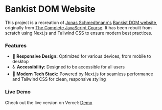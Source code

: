 # Bankist DOM Website

This project is a recreation of [Jonas Schmedtmann's](https://www.udemy.com/user/jonasschmedtmann/) [Bankist DOM website](https://bankist-dom.netlify.app/), originally from [The Complete JavaScript Course](https://www.udemy.com/course/the-complete-javascript-course/). It has been rebuilt from scratch using Next.js and Tailwind CSS to ensure modern best practices.

### Features

- 📱 **Responsive Design:** Optimized for various devices, from mobile to desktop
- ♿ **Accessibility:** Designed to be accessible for all users
- 💨 **Modern Tech Stack:** Powered by Next.js for seamless performance and Tailwind CSS for clean, responsive styling

### Live Demo

Check out the live version on Vercel: [Demo](the-finder-bankist-dom.vercel.app)
